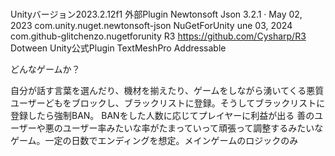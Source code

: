 # 
Unityバージョン2023.2.12f1
外部Plugin
Newtonsoft Json 3.2.1 · May 02, 2023 com.unity.nuget.newtonsoft-json
NuGetForUnity une 03, 2024 com.github-glitchenzo.nugetforunity
R3 https://github.com/Cysharp/R3
Dotween
Unity公式Plugin
TextMeshPro
Addressable

どんなゲームか？

自分が話す言葉を選んだり、機材を揃えたり、ゲームをしながら湧いてくる悪質ユーザーどもをブロックし、ブラックリストに登録。そうしてブラックリストに登録したら強制BAN。
BANをした人数に応じてプレイヤーに利益が出る
善のユーザーや悪のユーザー率みたいな率がたまっていって頑張って調整するみたいなゲーム。一定の日数でエンディングを想定。メインゲームのロジックのみ
